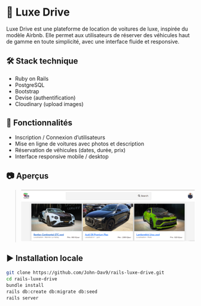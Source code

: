 # 🚗 Luxe Drive

Luxe Drive est une plateforme de location de voitures de luxe, inspirée du modèle Airbnb. Elle permet aux utilisateurs de réserver des véhicules haut de gamme en toute simplicité, avec une interface fluide et responsive.

## 🛠️ Stack technique

- Ruby on Rails
- PostgreSQL
- Bootstrap
- Devise (authentification)
- Cloudinary (upload images)

## 🎯 Fonctionnalités

- Inscription / Connexion d’utilisateurs
- Mise en ligne de voitures avec photos et description
- Réservation de véhicules (dates, durée, prix)
- Interface responsive mobile / desktop

## 📷 Aperçus

> ![Page d'accueil de Luxe Drive](./asset/homepage.png)

## ▶️ Installation locale

```bash
git clone https://github.com/John-Dav9/rails-luxe-drive.git
cd rails-luxe-drive
bundle install
rails db:create db:migrate db:seed
rails server
